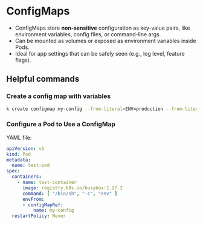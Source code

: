 # ConfigMaps

- ConfigMaps store **non-sensitive** configuration as key-value pairs, like environment variables, config files, or command-line args.
- Can be mounted as volumes or exposed as environment variables inside Pods.
- Ideal for app settings that can be safely seen (e.g., log level, feature flags).


## Helpful commands

### Create a config map with variables

```bash
k create configmap my-config --from-literal=ENV=production --from-literal=LOG_LEVEL=debug
```

### Configure a Pod to Use a ConfigMap

YAML file:
```yaml
apiVersion: v1
kind: Pod
metadata:
  name: test-pod
spec:
  containers:
    - name: test-container
      image: registry.k8s.io/busybox:1.27.2
      command: [ "/bin/sh", "-c", "env" ]
      envFrom:
      - configMapRef:
          name: my-config
  restartPolicy: Never
```
